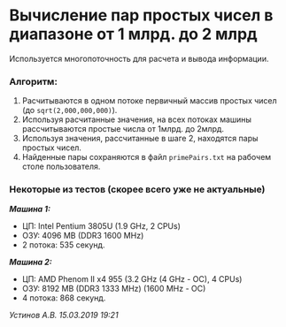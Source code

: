 # Вычисление пар простых чисел в диапазоне от 1 млрд. до 2 млрд
Используется многопоточность для расчета и вывода информации.

### Алгоритм:
1. Расчитываются в одном потоке первичный массив простых чисел (до `sqrt(2,000,000,000)`).
2. Используя расчитанные значения, на всех потоках машины рассчитываются простые числа от 1млрд. до 2млрд.
3. Используя значения, рассчитанные в шаге 2, находятся пары простых чисел.
4. Найденные пары сохраняются в файл `primePairs.txt` на рабочем столе пользователя.

### Некоторые из тестов (скорее всего уже не актуальные)
***Машина 1:***
- ЦП: Intel Pentium 3805U (1.9 GHz, 2 CPUs)
- ОЗУ: 4096 MB (DDR3 1600 MHz)
- 2 потока: 535 секунд.

***Машина 2:***
- ЦП: AMD Phenom II x4 955 (3.2 GHz (4 GHz - OC), 4 CPUs)
- ОЗУ: 8192 MB (DDR3 1333 MHz) (1600 MHz - OC)
- 4 потока: 868 секунд.

*Устинов А.В. 15.03.2019 19:21*
